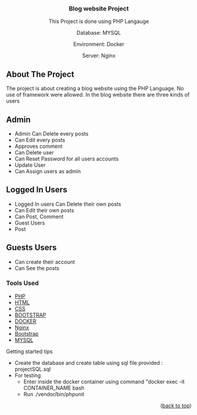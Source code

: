 


<!-- PROJECT LOGO -->
<br />
<div align="center">
  <h3 align="center">Blog website Project</h3>

  <p align="center">
    This Project is done using PHP Langauge 
  <p>Database: MYSQL </p>
  <p>Environment: Docker </p>
  <p>Server: Nginx </p>
</div>

<!-- ABOUT THE PROJECT -->
## About The Project

The project is about creating a blog website using the PHP Language. No use of framework were allowed.
In the blog website there are three kinds of users

## Admin
* Admin	Can Delete every posts
* Can Edit every posts
* Approves comment
* Can Delete user
* Can Reset Password for all users accounts
* Update User
* Can Assign users as admin

## Logged In Users
* Logged In users	Can Delete their own posts
* Can Edit their own posts
* Can Post, Comment
* Guest Users	
* Post 

## Guests Users
* Can create their account
* Can See the posts

### Tools Used


* [PHP](https://www.php.net/)
* [HTML](https://developer.mozilla.org/en-US/docs/Learn/Getting_started_with_the_web/HTML_basics#:~:text=HTML%20(HyperText%20Markup%20Language)%20is,using%20images%20and%20data%20tables.)
* [CSS](https://developer.mozilla.org/en-US/docs/Web/CSS)
* [BOOTSTRAP](https://getbootstrap.com/)
* [DOCKER](https://www.docker.com/)
* [Nginx](https://www.nginx.com/)
* [Bootstrap](https://getbootstrap.com)
* [MYSQL](https://www.mysql.com/)

Getting started tips 
* Create the database and create table using sql file provided : projectSQL.sql
* For testing 
    * Enter inside the docker container using command "docker exec -it CONTAINER_NAME bash
    * Run ./vendor/bin/phpunit


  

<p align="right">(<a href="#top">back to top</a>)</p>

